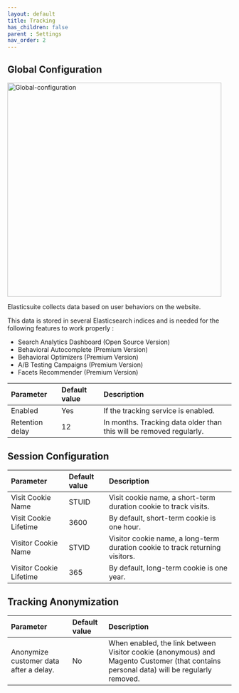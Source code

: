 ```yaml
---
layout: default
title: Tracking
has_children: false
parent : Settings
nav_order: 2
---
```



## Global Configuration

<img width="481" alt="Global-configuration" src="https://user-images.githubusercontent.com/98949123/155968561-e3632adf-34b2-4f63-a173-47970dd31fb2.PNG">

Elasticsuite collects data based on user behaviors on the website.

This data is stored in several Elasticsearch indices and is needed for the following features to work properly : 

- Search Analytics Dashboard (Open Source Version)
- Behavioral Autocomplete (Premium Version)
- Behavioral Optimizers (Premium Version)
- A/B Testing Campaigns (Premium Version)
- Facets Recommender (Premium Version)

| Parameter    | Default value | Description                                                         |
|:-------------|:--------------|:--------------------------------------------------------------------|
|Enabled| Yes           | If the tracking service is enabled.                                 |
|Retention delay| 12            | In months. Tracking data older than this will be removed regularly. |


## Session Configuration

| Parameter    | Default value | Description                                                                   |
|:-------------|:--------------|:------------------------------------------------------------------------------|
|Visit Cookie Name	| STUID         | Visit cookie name, a short-term duration cookie to track visits.              |
|Visit Cookie Lifetime	| 3600          | By default, short-term cookie is one hour.                                    |
|Visitor Cookie Name	| STVID         | Visitor cookie name, a long-term duration cookie to track returning visitors. |
|Visitor Cookie Lifetime	| 365           | By default, long-term cookie is one year.                                     |

## Tracking Anonymization

| Parameter    | Default value | Description                                                                                                                             |
|:-------------|:--------------|:----------------------------------------------------------------------------------------------------------------------------------------|
|Anonymize customer data after a delay.| No            | When enabled, the link between Visitor cookie (anonymous) and Magento Customer (that contains personal data) will be regularly removed. |
